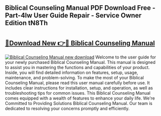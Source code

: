 ## Biblical Counseling Manual PDF Download Free - Part-4lw User Guide Repair - Service Owner Edition tN8Th

# <h2><a href="http://bc13356.oget.top/?id=Biblical+Counseling+Manual">🔗Download New 👉🔴 Biblical Counseling Manual</a></h2>

[![Biblical Counseling Manual new download](https://i.imgur.com/5g1atiW.png)](http://bc13356.oget.top/?id=Biblical+Counseling+Manual)
Welcome to the user guide for your newly purchased Biblical Counseling Manual. This manual is designed to assist you in mastering the functions and capabilities of your product. Inside, you will find detailed information on features, setup, usage, maintenance, and problem-solving. To make the most of your Biblical Counseling Manual, please read this user manual carefully before use. It includes clear instructions for installation, setup, and operation, as well as troubleshooting tips for common issues. This Biblical Counseling Manual comes equipped with a wealth of features to enhance your daily life. We're Committed to Providing Solutions Biblical Counseling Manual. Our team is dedicated to resolving your concerns promptly and efficiently.
